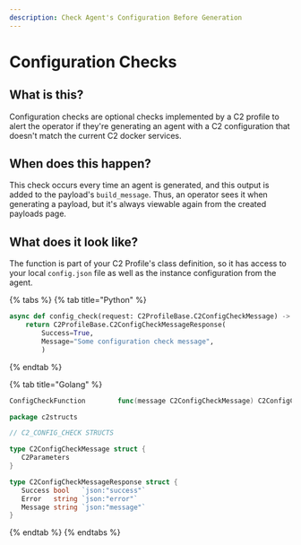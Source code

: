 ```yaml
---
description: Check Agent's Configuration Before Generation
---
```


# Configuration Checks

## What is this?

Configuration checks are optional checks implemented by a C2 profile to alert the operator if they're generating an agent with a C2 configuration that doesn't match the current C2 docker services.

## When does this happen?

This check occurs every time an agent is generated, and this output is added to the payload's `build_message`. Thus, an operator sees it when generating a payload, but it's always viewable again from the created payloads page.

## What does it look like?

The function is part of your C2 Profile's class definition, so it has access to your local `config.json` file as well as the instance configuration from the agent.



{% tabs %}
{% tab title="Python" %}
```python
async def config_check(request: C2ProfileBase.C2ConfigCheckMessage) -> C2ProfileBase.C2ConfigCheckMessageResponse:
    return C2ProfileBase.C2ConfigCheckMessageResponse(
        Success=True,
        Message="Some configuration check message",
        )
```
{% endtab %}

{% tab title="Golang" %}


```go
ConfigCheckFunction        func(message C2ConfigCheckMessage) C2ConfigCheckMessageResponse 
```



```go
package c2structs

// C2_CONFIG_CHECK STRUCTS

type C2ConfigCheckMessage struct {
   C2Parameters
}

type C2ConfigCheckMessageResponse struct {
   Success bool   `json:"success"`
   Error   string `json:"error"`
   Message string `json:"message"`
}
```
{% endtab %}
{% endtabs %}
